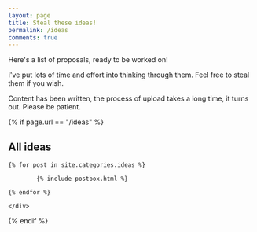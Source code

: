 ```yaml
---
layout: page
title: Steal these ideas!
permalink: /ideas
comments: true
---
```


<div class="row justify-content-between">
<div class="col-md-8 pr-5">

<p>
Here's a list of proposals, ready to be worked on!
</p>
<p>
I've put lots of time and effort into thinking through them. Feel free to steal them if you wish.
</p>
<p>
Content has been written, the process of upload takes a long time, it turns out. Please be patient.
</p>
{% if page.url == "/ideas" %}

<!-- Featured
================================================== -->
<section class="recent-posts">
    <div class="section">
        <h2><span>All ideas</span></h2>
    </div>
    <div class="row">

    {% for post in site.categories.ideas %}

            {% include postbox.html %}

    {% endfor %}

    </div>
</section>

{% endif %}
<div class="bottompagination">
<div class="pointerup"><i class="fa fa-caret-up"></i></div>

</div>

